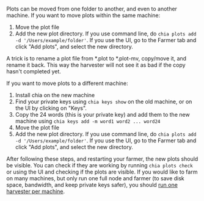 Plots can be moved from one folder to another, and even to another machine. If you want to move plots within the same machine:

1. Move the plot file 
2. Add the new plot directory. If you use command line, do `chia plots add -d '/Users/example/folder'`. If you use the UI, go to the Farmer tab and click "Add plots", and select the new directory.

A trick is to rename a plot file from *.plot to *.plot-mv, copy/move it, and rename it back. This way the harvester will not see it as bad if the copy hasn't completed yet.

If you want to move plots to a different machine:
1. Install chia on the new machine
2. Find your private keys using `chia keys show` on the old machine, or on the UI by clicking on "Keys".
3. Copy the 24 words (this is your private key) and add them to the new machine using `chia keys add -m word1 word2 ... word24`
4. Move the plot file
5. Add the new plot directory. If you use command line, do `chia plots add -d '/Users/example/folder'`. If you use the UI, go to the Farmer tab and click "Add plots", and select the new directory.


After following these steps, and restarting your farmer, the new plots should be visible. You can check if they are working by running `chia plots check` or using the UI and checking if the plots are visible. If you would like to farm on many machines, but only run one full node and farmer (to save disk space, bandwidth, and keep private keys safer), you should [run one harvester per machine](https://github.com/Chia-Network/chia-blockchain/wiki/Farming-on-many-machines).
